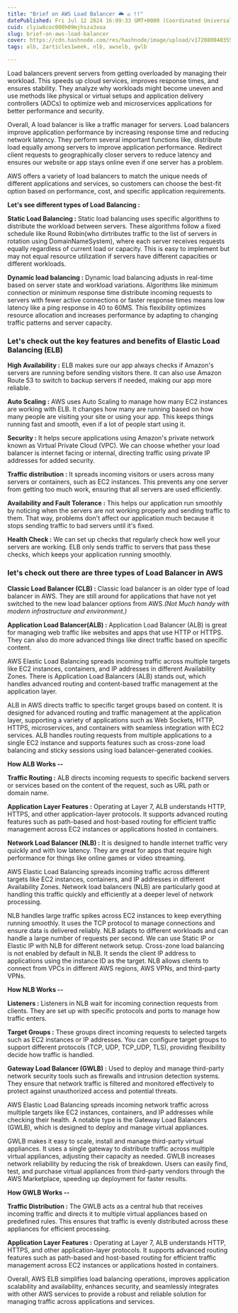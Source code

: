 ```yaml
---
title: "Brief on AWS Load Balancer 🌥️ ⚖️ !!"
datePublished: Fri Jul 12 2024 16:09:33 GMT+0000 (Coordinated Universal Time)
cuid: clyiw8coc000h09mjhsza3xoa
slug: brief-on-aws-load-balancer
cover: https://cdn.hashnode.com/res/hashnode/image/upload/v1720800403554/e2e41460-b0ee-48f8-a384-9a71a1d9179a.png
tags: alb, 2articles1week, nlb, awselb, gwlb

---
```


Load balancers prevent servers from getting overloaded by managing their workload. This speeds up cloud services, improves response times, and ensures stability. They analyze why workloads might become uneven and use methods like physical or virtual setups and application delivery controllers (ADCs) to optimize web and microservices applications for better performance and security.

Overall, A load balancer is like a traffic manager for servers. Load balancers improve application performance by increasing response time and reducing network latency. They perform several important functions like, distribute load equally among servers to improve application performance. Redirect client requests to geographically closer servers to reduce latency and ensures our website or app stays online even if one server has a problem.

AWS offers a variety of load balancers to match the unique needs of different applications and services, so customers can choose the best-fit option based on performance, cost, and specific application requirements.

**Let's see different types of Load Balancing :**

**Static Load Balancing :** Static load balancing uses specific algorithms to distribute the workload between servers. These algorithms follow a fixed schedule like Round Robin(who dirtributes traffic to the list of servers in rotation using DomainNameSystem), where each server receives requests equally regardless of current load or capacity. This is easy to implement but may not equal resource utilization if servers have different capacities or different workloads.

**Dynamic load balancing :** Dynamic load balancing adjusts in real-time based on server state and workload variations. Algorithms like minimum connection or minimum response time distribute incoming requests to servers with fewer active connections or faster response times means low latency like a ping response in 40 to 60MS. This flexibility optimizes resource allocation and increases performance by adapting to changing traffic patterns and server capacity.

### Let's check out the key features and benefits of Elastic Load Balancing (ELB)

**High Availability :** ELB makes sure our app always checks if Amazon's servers are running before sending visitors there. It can also use Amazon Route 53 to switch to backup servers if needed, making our app more reliable.

**Auto Scaling :** AWS uses Auto Scaling to manage how many EC2 instances are working with ELB. It changes how many are running based on how many people are visiting your site or using your app. This keeps things running fast and smooth, even if a lot of people start using it.

**Security :** It helps secure applications using Amazon's private network known as Virtual Private Cloud (VPC). We can choose whether your load balancer is internet facing or internal, directing traffic using private IP addresses for added security.

**Traffic distribution :** It spreads incoming visitors or users across many servers or containers, such as EC2 instances. This prevents any one server from getting too much work, ensuring that all servers are used efficiently.

**Availability and Fault Tolerance :** This helps our application run smoothly by noticing when the servers are not working properly and sending traffic to them. That way, problems don't affect our application much because it stops sending traffic to bad servers until it's fixed.

**Health Check :** We can set up checks that regularly check how well your servers are working. ELB only sends traffic to servers that pass these checks, which keeps your application running smoothly.

### **let's check out there are three types of Load Balancer in AWS**

**Classic Load Balancer (CLB) :** Classic load balancer is an older type of load balancer in AWS. They are still around for applications that have not yet switched to the new load balancer options from AWS.*(Not Much handy with modern infrastructure and environment.)*

**Application Load Balancer(ALB) :** Application Load Balancer (ALB) is great for managing web traffic like websites and apps that use HTTP or HTTPS. They can also do more advanced things like direct traffic based on specific content.

AWS Elastic Load Balancing spreads incoming traffic across multiple targets like EC2 instances, containers, and IP addresses in different Availability Zones. There is Application Load Balancers (ALB) stands out, which handles advanced routing and content-based traffic management at the application layer.

ALB in AWS directs traffic to specific target groups based on content. It is designed for advanced routing and traffic management at the application layer, supporting a variety of applications such as Web Sockets, HTTP, HTTPS, microservices, and containers with seamless integration with EC2 services. ALB handles routing requests from multiple applications to a single EC2 instance and supports features such as cross-zone load balancing and sticky sessions using load balancer-generated cookies.

**How ALB Works --**

**Traffic Routing :** ALB directs incoming requests to specific backend servers or services based on the content of the request, such as URL path or domain name.

**Application Layer Features :** Operating at Layer 7, ALB understands HTTP, HTTPS, and other application-layer protocols. It supports advanced routing features such as path-based and host-based routing for efficient traffic management across EC2 instances or applications hosted in containers.

**Network Load Balancer (NLB) :** It is designed to handle internet traffic very quickly and with low latency. They are great for apps that require high performance for things like online games or video streaming.

AWS Elastic Load Balancing spreads incoming traffic across different targets like EC2 instances, containers, and IP addresses in different Availability Zones. Network load balancers (NLB) are particularly good at handling this traffic quickly and efficiently at a deeper level of network processing.

NLB handles large traffic spikes across EC2 instances to keep everything running smoothly. It uses the TCP protocol to manage connections and ensure data is delivered reliably. NLB adapts to different workloads and can handle a large number of requests per second. We can use Static IP or Elastic IP with NLB for different network setup. Cross-zone load balancing is not enabled by default in NLB. It sends the client IP address to applications using the instance ID as the target. NLB allows clients to connect from VPCs in different AWS regions, AWS VPNs, and third-party VPNs.

**How NLB Works --**

**Listeners :** Listeners in NLB wait for incoming connection requests from clients. They are set up with specific protocols and ports to manage how traffic enters.

**Target Groups :** These groups direct incoming requests to selected targets such as EC2 instances or IP addresses. You can configure target groups to support different protocols (TCP, UDP, TCP\_UDP, TLS), providing flexibility decide how traffic is handled.

**Gateway Load Balancer (GWLB) :** Used to deploy and manage third-party network security tools such as firewalls and intrusion detection systems. They ensure that network traffic is filtered and monitored effectively to protect against unauthorized access and potential threats.

AWS Elastic Load Balancing spreads incoming network traffic across multiple targets like EC2 instances, containers, and IP addresses while checking their health. A notable type is the Gateway Load Balancers (GWLB), which is designed to deploy and manage virtual appliances.

GWLB makes it easy to scale, install and manage third-party virtual appliances. It uses a single gateway to distribute traffic across multiple virtual appliances, adjusting their capacity as needed. GWLB increases network reliability by reducing the risk of breakdown. Users can easily find, test, and purchase virtual appliances from third-party vendors through the AWS Marketplace, speeding up deployment for faster results.

**How GWLB Works --**

**Traffic Distribution :** The GWLB acts as a central hub that receives incoming traffic and directs it to multiple virtual appliances based on predefined rules. This ensures that traffic is evenly distributed across these appliances for efficient processing.

**Application Layer Features :** Operating at Layer 7, ALB understands HTTP, HTTPS, and other application-layer protocols. It supports advanced routing features such as path-based and host-based routing for efficient traffic management across EC2 instances or applications hosted in containers.

Overall, AWS ELB simplifies load balancing operations, improves application scalability and availability, enhances security, and seamlessly integrates with other AWS services to provide a robust and reliable solution for managing traffic across applications and services.